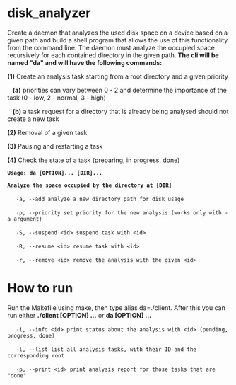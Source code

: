# disk_analyzer

 Create a daemon that analyzes the used disk space on a device based on a given path and build a shell program that allows the use of this functionality from the command line.
The daemon must analyze the occupied space recursively for each contained directory in the given path.
**The cli will be named "da" and will have the following commands:**

**(1)**    Create an analysis task starting from a root directory and a given priority

&nbsp;&nbsp;&nbsp;**(a)** priorities can vary between 0 - 2 and determine the importance of the task (0 - low, 2 - normal, 3 - high)

&nbsp;&nbsp;&nbsp;**(b)** a task request for a directory that is already being analysed should not create a new task

**(2)** Removal of a given task

**(3)** Pausing and restarting a task

**(4)** Check the state of a task (preparing, in progress, done)

**`Usage: da [OPTION]... [DIR]...`**

**`Analyze the space occupied by the directory at [DIR]`**

&nbsp;&nbsp;&nbsp;&nbsp;&nbsp;`-a, --add analyze a new directory path for disk usage`

&nbsp;&nbsp;&nbsp;&nbsp;&nbsp;`-p, --priority set priority for the new analysis (works only with -a argument)`

&nbsp;&nbsp;&nbsp;&nbsp;&nbsp;`-S, --suspend <id> suspend task with <id>`

&nbsp;&nbsp;&nbsp;&nbsp;&nbsp;`-R, --resume <id> resume task with <id>`

&nbsp;&nbsp;&nbsp;&nbsp;&nbsp;`-r, --remove <id> remove the analysis with the given <id>`

# How to run
Run the Makefile using make, then type alias da=./client. After this you can run either **./client [OPTION] ...** or **da [OPTION] ...**

&nbsp;&nbsp;&nbsp;&nbsp;&nbsp;`-i, --info <id> print status about the analysis with <id> (pending, progress, done)`

&nbsp;&nbsp;&nbsp;&nbsp;&nbsp;`-l, --list list all analysis tasks, with their ID and the corresponding root` 

&nbsp;&nbsp;&nbsp;&nbsp;&nbsp;`-p, --print <id> print analysis report for those tasks that are "done"`
